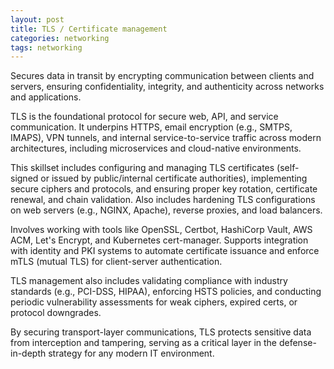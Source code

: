 ```yaml
---
layout: post
title: TLS / Certificate management
categories: networking
tags: networking
---
```


Secures data in transit by encrypting communication between clients and servers, ensuring confidentiality, integrity, and authenticity across networks and applications.

<!--more-->

TLS is the foundational protocol for secure web, API, and service communication. It underpins HTTPS, email encryption (e.g., SMTPS, IMAPS), VPN tunnels, and internal service-to-service traffic across modern architectures, including microservices and cloud-native environments.

This skillset includes configuring and managing TLS certificates (self-signed or issued by public/internal certificate authorities), implementing secure ciphers and protocols, and ensuring proper key rotation, certificate renewal, and chain validation. Also includes hardening TLS configurations on web servers (e.g., NGINX, Apache), reverse proxies, and load balancers.

Involves working with tools like OpenSSL, Certbot, HashiCorp Vault, AWS ACM, Let's Encrypt, and Kubernetes cert-manager. Supports integration with identity and PKI systems to automate certificate issuance and enforce mTLS (mutual TLS) for client-server authentication.

TLS management also includes validating compliance with industry standards (e.g., PCI-DSS, HIPAA), enforcing HSTS policies, and conducting periodic vulnerability assessments for weak ciphers, expired certs, or protocol downgrades.

By securing transport-layer communications, TLS protects sensitive data from interception and tampering, serving as a critical layer in the defense-in-depth strategy for any modern IT environment.
